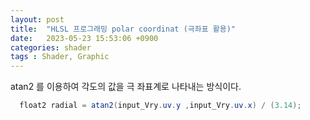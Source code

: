 ```yaml
---
layout: post
title:  "HLSL 프로그래밍 polar coordinat (극좌표 활용)"
date:   2023-05-23 15:53:06 +0900
categories: shader
tags : Shader, Graphic
---
```



atan2 를 이용하여 각도의 값을 극 좌표계로 나타내는 방식이다.

```cs
  float2 radial = atan2(input_Vry.uv.y ,input_Vry.uv.x) / (3.14);
```
